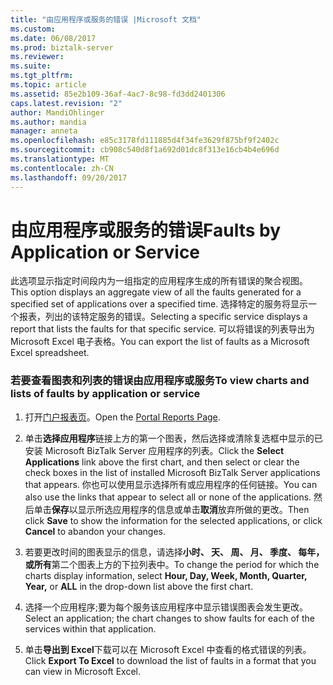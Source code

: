 ```yaml
---
title: "由应用程序或服务的错误 |Microsoft 文档"
ms.custom: 
ms.date: 06/08/2017
ms.prod: biztalk-server
ms.reviewer: 
ms.suite: 
ms.tgt_pltfrm: 
ms.topic: article
ms.assetid: 85e2b109-36af-4ac7-8c98-fd3dd2401306
caps.latest.revision: "2"
author: MandiOhlinger
ms.author: mandia
manager: anneta
ms.openlocfilehash: e85c3178fd111885d4f34fe3629f875bf9f2402c
ms.sourcegitcommit: cb908c540d8f1a692d01dc8f313e16cb4b4e696d
ms.translationtype: MT
ms.contentlocale: zh-CN
ms.lasthandoff: 09/20/2017
---
```

# <a name="faults-by-application-or-service"></a><span data-ttu-id="e04f7-102">由应用程序或服务的错误</span><span class="sxs-lookup"><span data-stu-id="e04f7-102">Faults by Application or Service</span></span>
<span data-ttu-id="e04f7-103">此选项显示指定时间段内为一组指定的应用程序生成的所有错误的聚合视图。</span><span class="sxs-lookup"><span data-stu-id="e04f7-103">This option displays an aggregate view of all the faults generated for a specified set of applications over a specified time.</span></span> <span data-ttu-id="e04f7-104">选择特定的服务将显示一个报表，列出的该特定服务的错误。</span><span class="sxs-lookup"><span data-stu-id="e04f7-104">Selecting a specific service displays a report that lists the faults for that specific service.</span></span> <span data-ttu-id="e04f7-105">可以将错误的列表导出为 Microsoft Excel 电子表格。</span><span class="sxs-lookup"><span data-stu-id="e04f7-105">You can export the list of faults as a Microsoft Excel spreadsheet.</span></span>  
  
### <a name="to-view-charts-and-lists-of-faults-by-application-or-service"></a><span data-ttu-id="e04f7-106">若要查看图表和列表的错误由应用程序或服务</span><span class="sxs-lookup"><span data-stu-id="e04f7-106">To view charts and lists of faults by application or service</span></span>  
  
1.  <span data-ttu-id="e04f7-107">打开[门户报表页](../esb-toolkit/portal-reports-page.md)。</span><span class="sxs-lookup"><span data-stu-id="e04f7-107">Open the [Portal Reports Page](../esb-toolkit/portal-reports-page.md).</span></span>  
  
2.  <span data-ttu-id="e04f7-108">单击**选择应用程序**链接上方的第一个图表，然后选择或清除复选框中显示的已安装 Microsoft BizTalk Server 应用程序的列表。</span><span class="sxs-lookup"><span data-stu-id="e04f7-108">Click the **Select Applications** link above the first chart, and then select or clear the check boxes in the list of installed Microsoft BizTalk Server applications that appears.</span></span> <span data-ttu-id="e04f7-109">你也可以使用显示选择所有或应用程序的任何链接。</span><span class="sxs-lookup"><span data-stu-id="e04f7-109">You can also use the links that appear to select all or none of the applications.</span></span> <span data-ttu-id="e04f7-110">然后单击**保存**以显示所选应用程序的信息或单击**取消**放弃所做的更改。</span><span class="sxs-lookup"><span data-stu-id="e04f7-110">Then click **Save** to show the information for the selected applications, or click **Cancel** to abandon your changes.</span></span>  
  
3.  <span data-ttu-id="e04f7-111">若要更改时间的图表显示的信息，请选择**小时、 天、 周、 月、 季度、 每年，**或**所有**第二个图表上方的下拉列表中。</span><span class="sxs-lookup"><span data-stu-id="e04f7-111">To change the period for which the charts display information, select **Hour, Day, Week, Month, Quarter, Year,** or **ALL** in the drop-down list above the first chart.</span></span>  
  
4.  <span data-ttu-id="e04f7-112">选择一个应用程序;要为每个服务该应用程序中显示错误图表会发生更改。</span><span class="sxs-lookup"><span data-stu-id="e04f7-112">Select an application; the chart changes to show faults for each of the services within that application.</span></span>  
  
5.  <span data-ttu-id="e04f7-113">单击**导出到 Excel**下载可以在 Microsoft Excel 中查看的格式错误的列表。</span><span class="sxs-lookup"><span data-stu-id="e04f7-113">Click **Export To Excel** to download the list of faults in a format that you can view in Microsoft Excel.</span></span>